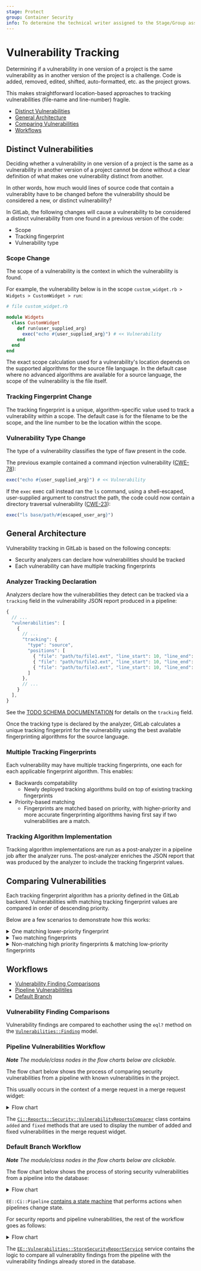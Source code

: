 ```yaml
---
stage: Protect
group: Container Security
info: To determine the technical writer assigned to the Stage/Group associated with this page, see https://about.gitlab.com/handbook/engineering/ux/technical-writing/#assignments
---
```


# Vulnerability Tracking

Determining if a vulnerability in one version of a project is the same
vulnerability as in another version of the project is a challenge. Code is
added, removed, edited, shifted, auto-formatted, etc. as the project grows.

This makes straightforward location-based approaches to tracking
vulnerabilities (file-name and line-number) fragile.

- [Distinct Vulnerabilities](#distinct-vulnerabilities)
- [General Architecture](#general-architecture)
- [Comparing Vulnerabilities](#comparing-vulnerabilities)
- [Workflows](#workflows)

## Distinct Vulnerabilities

Deciding whether a vulnerability in one version of a project is the same as
a vulnerability in another version of a project cannot be done without a clear
definition of what makes one vulnerability distinct from another.

In other words, how much would lines of source code that contain a
vulnerablity have to be changed before the vulnerability should be considered a
new, or distinct vulnerability?

In GitLab, the following changes will cause a vulnerability to be considered a
distinct vulnerability from one found in a previous version of the code:

- Scope
- Tracking fingerprint
- Vulnerability type

### Scope Change

The scope of a vulnerability is the context in which the vulnerability is found.

For example, the vulnerability below is in the scope
`custom_widget.rb > Widgets > CustomWidget > run`:

```ruby
# file custom_widget.rb

module Widgets
  class CustomWidget
    def run(user_supplied_arg)
      exec("echo #{user_supplied_arg}") # << Vulnerability
    end
  end
end
```

The exact scope calculation used for a vulnerability's location depends on
the supported algorithms for the source file language. In the default case
where no advanced algorithms are available for a source language, the scope of
the vulnerability is the file itself.

### Tracking Fingerprint Change

The tracking fingerprint is a unique, algorithm-specific value used to track
a vulnerability within a scope. The default case is for the filename to
be the scope, and the line number to be the location within the scope.

### Vulnerability Type Change

The type of a vulnerability classifies the type of flaw present in the code.

The previous example contained a command injection vulnerability
([CWE-78](https://cwe.mitre.org/data/definitions/78.html)):

```ruby
exec("echo #{user_supplied_arg}") # << Vulnerability
```

If the `exec` exec call instead ran the `ls` command, using a shell-escaped,
user-supplied argument to construct the path, the code could now contain a
directory traversal vulnerability
([CWE-23](https://cwe.mitre.org/data/definitions/23.html)):

```ruby
exec("ls base/path/#{escaped_user_arg}")
```

## General Architecture

Vulnerability tracking in GitLab is based on the following concepts:

- Security analyzers can declare how vulnerabilities should be tracked
- Each vulnerability can have multiple tracking fingerprints

### Analyzer Tracking Declaration

Analyzers declare how the vulnerabilities they detect can be tracked via a
`tracking` field in the vulnerability JSON report produced in a pipeline:

```javascript
{
  // ...
  "vulnerabilities": [
    {
      // ...
      "tracking": {
        "type": "source",
        "positions": [
          { "file": "path/to/file1.ext", "line_start": 10, "line_end": 20 },
          { "file": "path/to/file2.ext", "line_start": 10, "line_end": 20 },
          { "file": "path/to/file3.ext", "line_start": 10, "line_end": 20 }
        ]
      },
      // ...
    }
  ],
}
```

See the [TODO SCHEMA DOCUMENTATION]() for details on the `tracking` field.

Once the tracking type is declared by the analyzer, GitLab calculates a
unique tracking fingerprint for the vulnerability using the best available
fingerprinting algorithms for the source language.

### Multiple Tracking Fingerprints

Each vulnerability may have multiple tracking fingerprints, one each for each
applicable fingerprint algorithm. This enables:

- Backwards compatability
    - Newly deployed tracking algorithms build on top of existing tracking
        fingerprints
- Priority-based matching
    - Fingerprints are matched based on priority, with higher-priority and
        more accurate fingerprinting algorithms having first say if two
        vulnerabilities are a match.

### Tracking Algorithm Implementation

Tracking algorithm implementations are run as a post-analyzer in a pipeline job
after the analyzer runs. The post-analyzer enriches the JSON report that was
produced by the analyzer to include the tracking fingerprint values.

## Comparing Vulnerabilities

Each tracking fingerprint algorithm has a priority defined in the GitLab backend.
Vulnerabilities with matching tracking fingerprint values are compared in
order of descending priority.

Below are a few scenarios to demonstrate how this works:

<details>
<summary>One matching lower-priority fingerprint</summary>
<br/>

In this example, `Vuln1`'s `Source:Hash` tracking fingerprint is the only
match with `Vuln2`'s tracking fingerprints. As this is the first
and only match, they are considered the same vulnerability.

This scenario is expected to occur when tracking algorithms are initially
deployed.

```mermaid
graph LR
  subgraph Vuln1
    subgraph fingerprint11[fingerprint1]
      type11["Type:Source"]
      method11["Method:Scope+Offset"]
      value11["Hash:AAAA"]
    end
    subgraph fingerprint12[fingerprint2]
      type12["Type:Source"]
      method12["Method:Hash"]
      value12["Hash:XXXX"]
    end
  end

  subgraph Vuln2
    subgraph fingerprint22[fingerprint2]
      type22["Type:Source"]
      method22["Method:Hash"]
      value22["Hash:XXXX"]
    end
  end

  type12 -->|matches| type22
  method12 -->|matches| method22
  value12 -->|matches| value22

  classDef green fill:#9f9,stroke-width:4px,font-weight:bold;
  classDef red fill:#f9f,stroke:#333,stroke-width:4px;

  class fingerprint22 green
  class fingerprint12 green
```

</details>

<details>
<summary>Two matching fingerprints</summary>
<br />

In this example, `Vuln1` and `Vuln2` have several matching fingerprints.
However, the first and highest priority (most accurate) match is with the
`Source:Scope+Offset` tracking fingerprint. As a successful match was found,
the two vulnerabilities are considered the same vulnerability.

This scenario is expected to be a common case.

```mermaid
graph LR
  subgraph Vuln1
    subgraph fingerprint11[fingerprint1]
      priority11["Priority:2"]
      type11["Type:Source"]
      method11["Method:Scope+Offset"]
      value11["Hash:AAAA"]
    end
    subgraph fingerprint12[fingerprint2]
      priority12["Priority:1"]
      type12["Type:Source"]
      method12["Method:Hash"]
      value12["Hash:XXXX"]
    end
  end

  subgraph Vuln2
    subgraph fingerprint21[fingerprint1]
      priority21["Priority:2"]
      type21["Type:Source"]
      method21["Method:Scope+Offset"]
      value21["Hash:AAAA"]
    end
    subgraph fingerprint22[fingerprint2]
      priority22["Priority:1"]
      type22["Type:Source"]
      method22["Method:Hash"]
      value22["Hash:XXXX"]
    end
  end

  priority11-->|matches| priority21
  type11 -->|matches| type21
  method11 -->|matches| method21
  value11 -->|matches| value21

  priority12-.->|matches| priority22
  type12 -.->|matches| type22
  method12 -.->|matches| method22
  value12 -.->|matches| value22

  classDef green fill:#9f9,stroke-width:4px,font-weight:bold;
  classDef red fill:#f9f,stroke:#333,stroke-width:4px;

  class fingerprint11 green
  class fingerprint21 green
```

</details>

<details>
<summary>Non-matching high priority fingerprints & matching low-priority fingerprints</summary>
<br/>

Prioritized tracking fingerprints are also used to **disprove** matches.

In the example below, `Vuln1` and `Vuln2` both have matching low-priority
`Source:Hash` fingerprints, but the high-priority `Source:Scope+Offset`
tracking fingerprints do not match. As the highest-priority fingerprints
exist in both `Vuln1` and `Vuln2`, but do not match, it is determined that
`Vuln1` and `Vuln2` are not the same vulnerability.

This scenario should be uncommon, but may occur. In this case, defaulting to the
fingerprinting algorithm with the highest accuracy is desired.

```mermaid
graph LR
  subgraph Vuln1
    subgraph fingerprint11[fingerprint1]
      priority11["Priority:2"]
      type11["Type:Source"]
      method11["Method:Scope+Offset"]
      value11["Hash:AAAA"]
    end
    subgraph fingerprint12[fingerprint2]
      priority12["Priority:1"]
      type12["Type:Source"]
      method12["Method:Hash"]
      value12["Hash:XXXX"]
    end
  end

  subgraph Vuln2
    subgraph fingerprint21[fingerprint1]
      priority21["Priority:2"]
      type21["Type:Source"]
      method21["Method:Scope+Offset"]
      value21["Hash:BBBB"]
    end
    subgraph fingerprint22[fingerprint2]
      priority22["Priority:1"]
      type22["Type:Source"]
      method22["Method:Hash"]
      value22["Hash:XXXX"]
    end
  end

  priority11-->|"✗"| priority21
  type11 -->|"✗"| type21
  method11 -->|"✗"| method21
  value11 -->|"✗"| value21

  priority12-.->|matches| priority22
  type12 -.->|matches| type22
  method12 -.->|matches| method22
  value12 -.->|matches| value22

  classDef green fill:#9f9,stroke-width:4px,font-weight:bold;
  classDef red fill:#f99,stroke-width:4px,font-weight:bold;

  class fingerprint11 red
  class fingerprint21 red
```

</details>

## Workflows

- [Vulnerability Finding Comparisons](#vulnerability-finding-comparisons)
- [Pipeline Vulnerabilitiles](#pipeline-vulnerabilities-workflow)
- [Default Branch](#default-branch-workflow)

### Vulnerability Finding Comparisons

Vulnerability findings are compared to eachother using the `eql?` method on
the [`Vulnerabilities::Finding`](https://gitlab.com/gitlab-org/gitlab/-/blob/v13.8.1-ee/ee/app/models/vulnerabilities/finding.rb#L339-343)
model.

### Pipeline Vulnerabilities Workflow

_**Note** The module/class nodes in the flow charts below are clickable._

The flow chart below shows the process of comparing security vulnerabilities
from a pipeline with known vulnerabilities in the project.

This usually occurs in the context of a merge request in a merge request widget:

<details>
<summary>Flow chart</summary>
<br/>

```mermaid
graph TD
    subgraph EE::Projects::MergeRequestsController
        sast_reports["sast_reports()"]
    end

    subgraph EE::MergeRequest
        compare_sast_reports["compare_sast_reports()"]
    end

    subgraph Ci::CompareReportsBaseService
        execute

        subgraph Ci::CompareSecurityReportsService
            comparer["comparer_class"]
            serializer["serializer_class"]
            get_report
        end
    end

    sast_reports --> compare_sast_reports

    comparer --> Ci::Reports::Security::VulnerabilityReportsComparer
    serializer --> Vulnerabilities::FindingDiffSerializer
    get_report --> Security::PipelineVulnerabilitiesFinder

    compare_sast_reports -->|sast| execute
    execute --> comparer
    Security::PipelineVulnerabilitiesFinder -->|head_report| Ci::Reports::Security::VulnerabilityReportsComparer
    Security::PipelineVulnerabilitiesFinder -->|base_report| Ci::Reports::Security::VulnerabilityReportsComparer
    Ci::Reports::Security::VulnerabilityReportsComparer --> result
    result --> Vulnerabilities::FindingDiffSerializer

    click execute "https://gitlab.com/gitlab-org/gitlab/-/blob/v13.8.1-ee/app/services/ci/compare_reports_base_service.rb#L10-28"
    click sast_reports "https://gitlab.com/gitlab-org/gitlab/-/blob/v13.8.1-ee/ee/app/controllers/ee/projects/merge_requests_controller.rb#L48-50"
    click compare_sast_reports "https://gitlab.com/gitlab-org/gitlab/-/blob/v13.8.1-ee/ee/app/models/ee/merge_request.rb#L204-208"
    click comparer "https://gitlab.com/gitlab-org/gitlab/-/blob/v13.8.1-ee/ee/app/services/ci/compare_security_reports_service.rb"
    click serializer "https://gitlab.com/gitlab-org/gitlab/-/blob/v13.8.1-ee/ee/app/services/ci/compare_security_reports_service.rb"
    click get_report "https://gitlab.com/gitlab-org/gitlab/-/blob/v13.8.1-ee/ee/app/services/ci/compare_security_reports_service.rb"
    click Ci::Reports::Security::VulnerabilityReportsComparer "https://gitlab.com/gitlab-org/gitlab/-/blob/v13.8.1-ee/ee/lib/gitlab/ci/reports/security/vulnerability_reports_comparer.rb"
    click Vulnerabilities::FindingDiffSerializer "https://gitlab.com/gitlab-org/gitlab/-/blob/v13.8.1-ee/ee/app/serializers/vulnerabilities/finding_diff_serializer.rb"
    click Security::PipelineVulnerabilitiesFinder "https://gitlab.com/gitlab-org/gitlab/-/blob/v13.8.1-ee/ee/app/finders/security/pipeline_vulnerabilities_finder.rb"
```

</details>

The [`Ci::Reports::Security::VulnerabilityReportsComparer`](https://gitlab.com/gitlab-org/gitlab/-/blob/v13.8.1-ee/ee/lib/gitlab/ci/reports/security/vulnerability_reports_comparer.rb)
class contains `added` and `fixed` methods that are used to display the number
of added and fixed vulnerabilities in the merge request widget.

### Default Branch Workflow

_**Note** The module/class nodes in the flow charts below are clickable._

The flow chart below shows the process of storing security vulnerabilities
from a pipeline into the database:

<details>
<summary>Flow chart</summary>
<br/>

```mermaid
graph LR
    subgraph Pipeline
        AnalyzerJob
    end

    subgraph GitlabBackend
        artifact_storage["Artifact Storage"]
        state_machine[EE::Ci::Pipeline state machine]
        processing["Rest of the workflow"]
    end

    AnalyzerJob -->|artifact_report| artifact_storage
    AnalyzerJob -->|pipeline_complete| state_machine
    state_machine --> processing

    click state_machine "https://gitlab.com/gitlab-org/gitlab/-/blob/v13.8.1-ee/ee/app/models/ee/ci/pipeline.rb#L54-59" "EE::Ci::Pipeline"
```

</details>

`EE::Ci::Pipeline` [contains a state machine](https://gitlab.com/gitlab-org/gitlab/-/blob/v13.8.1-ee/ee/app/models/ee/ci/pipeline.rb#L54-59)
that performs actions when pipelines change state.

For security reports and pipeline vulnerabilities, the rest of the workflow
goes as follows:

<details>
<summary>Flow chart</summary>
<br/>

```mermaid
graph TD
    EE::Ci::Pipeline -->|async, IF default branch| StoreSecurityReportsWorker
    StoreSecurityReportsWorker --> StoreSecurityReportsService

    subgraph StoreSecurityReportService
        execute
        create_vulnerability_finding
    end

    StoreSecurityReportsService -->|for each security report| execute
    execute -->|for each finding| create_vulnerability_finding
    create_vulnerability_finding -->|if already exists| Vulnerabilities::UpdateService
    create_vulnerability_finding -->|if doesn't exist| Vulnerabilities::CreateService

    click Ci::Pipeline "https://gitlab.com/gitlab-org/gitlab/-/blob/v13.8.1-ee/ee/app/models/ee/ci/pipeline.rb#L54-59" "Ci::Pipeline"
    click StoreSecurityReportsWorker "https://gitlab.com/gitlab-org/gitlab/-/blob/v13.8.1-ee/ee/app/workers/store_security_reports_worker.rb" "StoreSecurityReportsWorker"
    click StoreSecurityReportsService "https://gitlab.com/gitlab-org/gitlab/-/blob/v13.8.1-ee/ee/app/services/security/store_reports_service.rb" "StoreSecurityReportsService"
    click execute "https://gitlab.com/gitlab-org/gitlab/-/blob/v13.8.1-ee/ee/app/services/security/store_report_service.rb#L17-27" "StoreSecurityReportService"
    click create_vulnerability_finding "https://gitlab.com/gitlab-org/gitlab/-/blob/v13.8.1-ee/ee/app/services/security/store_report_service.rb#L46-71" "create_vulnerability_finding"
    click Vulnerabilities::UpdateService "https://gitlab.com/gitlab-org/gitlab/-/blob/v13.8.1-ee/ee/app/services/vulnerabilities/update_service.rb" "Vulnerabilities::UpdateService"
    click Vulnerabilities::CreateService "https://gitlab.com/gitlab-org/gitlab/-/blob/v13.8.1-ee/ee/app/services/vulnerabilities/create_service.rb" "Vulnerabilities::CreateService"
```

</details>

The [`EE::Vulnerabilities::StoreSecurityReportService`](https://gitlab.com/gitlab-org/gitlab/-/blob/v13.8.1-ee/ee/app/services/security/store_report_service.rb)
service contains the logic to compare all vulnerablity findings from the
pipeline with the vulnerability findings already stored in the database.

